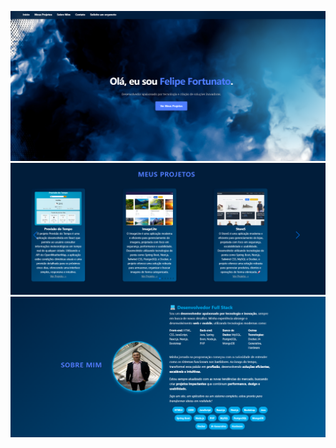 ![Imagem1](https://raw.githubusercontent.com/felipefortu33/Portif-lio/refs/heads/master/Captura%20de%20tela%202025-03-18%20125226.png)
![Imagem2](https://raw.githubusercontent.com/felipefortu33/Portif-lio/refs/heads/master/Captura%20de%20tela%202025-03-18%20125236.png)
![Imagem3](https://raw.githubusercontent.com/felipefortu33/Portif-lio/refs/heads/master/Captura%20de%20tela%202025-03-18%20125246.png)
